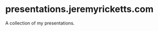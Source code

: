 presentations.jeremyricketts.com
================================

A collection of my presentations.
